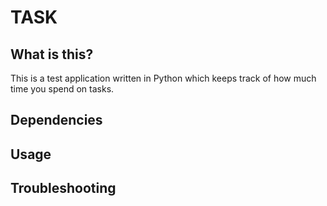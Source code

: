 # TASK

## What is this?

This is a test application written in Python which keeps track of how much time you spend on tasks.

## Dependencies

## Usage

## Troubleshooting
